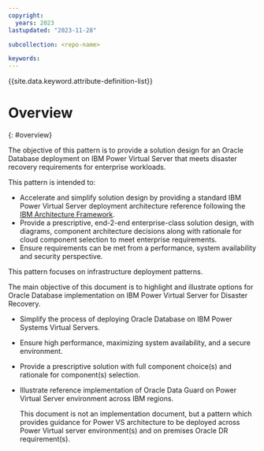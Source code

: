 ```yaml
---
copyright:
  years: 2023
lastupdated: "2023-11-28"

subcollection: <repo-name>

keywords:
---
```

{{site.data.keyword.attribute-definition-list}}

# Overview

{: \#overview}

The objective of this pattern is to provide a solution design for an Oracle Database deployment on IBM Power Virtual Server that meets disaster recovery requirements for enterprise workloads.

This pattern is intended to:

- Accelerate and simplify solution design by providing a standard IBM Power Virtual Server deployment architecture reference following the [IBM Architecture Framework](https://cloud.ibm.com/docs/architecture-framework?topic=architecture-framework-intro).
- Provide a prescriptive, end-2-end enterprise-class solution design, with diagrams, component architecture decisions along with rationale for cloud component selection to meet enterprise requirements.
- Ensure requirements can be met from a performance, system availability and security perspective.

This pattern focuses on infrastructure deployment patterns.

The main objective of this document is to highlight and illustrate options for Oracle Database implementation on IBM Power Virtual Server for Disaster Recovery.

- Simplify the process of deploying Oracle Database on IBM Power Systems Virtual Servers.
- Ensure high performance, maximizing system availability, and a secure environment.
- Provide a prescriptive solution with full component choice(s) and rationale for component(s) selection.
- Illustrate reference implementation of Oracle Data Guard on Power Virtual Server environment across IBM regions.

  This document is not an implementation document, but a pattern which provides guidance for Power VS architecture to be deployed across Power Virtual server environment(s) and on premises Oracle DR requirement(s).
